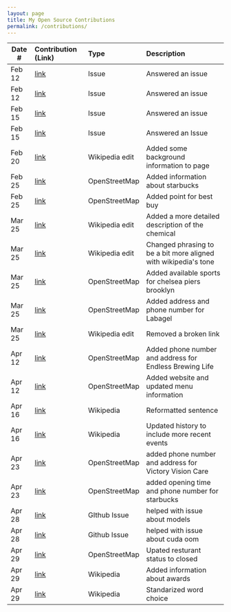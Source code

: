 ```yaml
---
layout: page
title: My Open Source Contributions
permalink: /contributions/
---
```


<!--
Type of the contribution should be "Wikipedia edit", "OpenStreet Map feature", "Documentation", "Course website", "Blog",
"Browser Add-on", etc.

The description should include a brief summary of what you did.

The link should bring us to a public page that shows your contribution. 

Replace the first row with your own contribution. 

-->



| Date #       | Contribution (Link)  | Type  | Description |
|---|:---|:---|:---|
| Feb 12   | [link](https://github.com/RVC-Project/Retrieval-based-Voice-Conversion/issues/15#issuecomment-1938088244)  | Issue   |   Answered an issue    |
| Feb 12    | [link](https://github.com/RVC-Project/Retrieval-based-Voice-Conversion/issues/13#issuecomment-1938082114)    | Issue     | Answered an issue     |
| Feb 15  |[link](https://github.com/unslothai/unsloth/issues/175#issuecomment-1947674695)     | Issue     | Answered an issue     |
|Feb 15|[link](https://github.com/abetlen/llama-cpp-python/issues/1192#issuecomment-1947682332)| Issue | Answered an Issue|
|Feb 20|[link](https://en.wikipedia.org/w/index.php?title=Neuro-sama&diff=prev&oldid=1209281155)|Wikipedia edit|Added some background information to page|
|Feb 25|[link](https://www.openstreetmap.org/changeset/147914680) |OpenStreetMap| Added information about starbucks |
|Feb 25|[link](https://www.openstreetmap.org/changeset/147914747)|OpenStreetMap | Added point for best buy|
|Mar 25| [link](https://en.wikipedia.org/w/index.php?title=Trimellitic_anhydride&oldid=1215453569)|Wikipedia edit | Added a more detailed description of the chemical|
|Mar 25 |[link](https://en.wikipedia.org/w/index.php?title=Neuro-sama&oldid=1215454280) | Wikipedia edit | Changed phrasing to be a bit more aligned with wikipedia's tone |
|Mar 25|[link](https://www.openstreetmap.org/edit#map=18/40.68065/-73.96954)| OpenStreetMap| Added available sports for chelsea piers brooklyn|
|Mar 25| [link](https://www.openstreetmap.org/edit#map=20/40.68724/-73.97527)| OpenStreetMap| Added address and phone number for Labagel|
|Mar 25|[link](https://en.wikipedia.org/w/index.php?title=Tax_expenditure&oldid=1215458982)| Wikipedia edit| Removed a broken link|
|Apr 12| [link](https://www.openstreetmap.org/changeset/149931507) | OpenStreetMap | Added phone number and address for Endless Brewing Life| 
|Apr 12| [link](https://www.openstreetmap.org/changeset/149931575)| OpenStreetMap | Added website and updated menu information| 
|Apr 16| [link](https://en.wikipedia.org/w/index.php?title=Neuro-sama&oldid=1219186610) | Wikipedia | Reformatted sentence| 
|Apr 16| [link](https://en.wikipedia.org/w/index.php?title=Neuro-sama&oldid=1219187391) | Wikipedia | Updated history to include more recent events| 
|Apr 23| [link](https://www.openstreetmap.org/changeset/150376546) | OpenStreetMap | added phone number and address for Victory Vision Care |
|Apr 23| [link](https://www.openstreetmap.org/changeset/150376829)| OpenStreetMap | added opening time and phone number for starbucks |
|Apr 28| [link](https://github.com/RVC-Project/Retrieval-based-Voice-Conversion-WebUI/issues/2022#issuecomment-2081839673)| GIthub Issue | helped with issue about models |
|Apr 28|[link](https://github.com/RVC-Project/Retrieval-based-Voice-Conversion-WebUI/issues/2017#issuecomment-2081845842)|Github Issue| helped with issue about cuda oom |
|Apr 29| [link](https://www.openstreetmap.org/changeset/150643343) | OpenStreetMap | Upated resturant status to closed |
|Apr 29| [link](https://en.wikipedia.org/w/index.php?title=The_Vtuber_Awards&oldid=1221309235) | Wikipedia | Added information about awards |
|Apr 29| [link](https://en.wikipedia.org/w/index.php?title=The_Vtuber_Awards&oldid=1221309427) | Wikipedia | Standarized word choice| 



